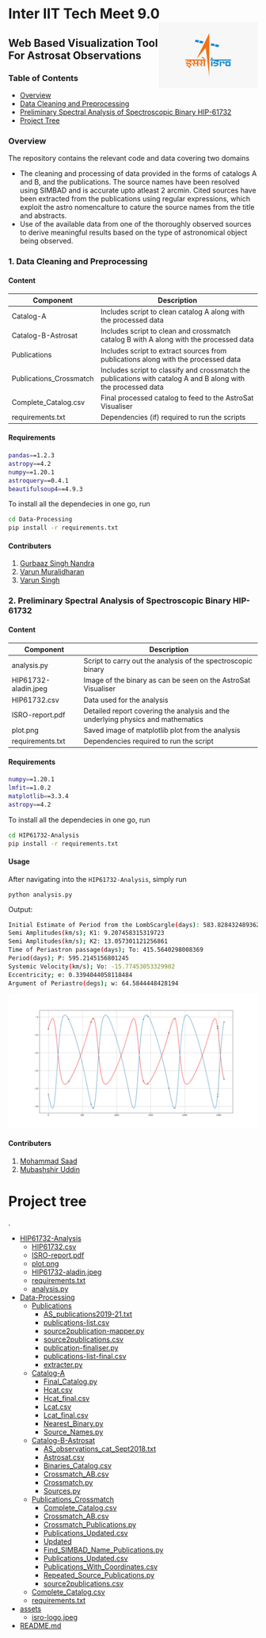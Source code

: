 # Inter IIT Tech Meet 9.0 <img src="assets/isro-logo.jpeg" width="200" align="right">
## Web Based Visualization Tool For Astrosat Observations

### Table of Contents
- [Overview](#overview)
- [Data Cleaning and Preprocessing](#1-data-cleaning-and-preprocessing)
- [Preliminary Spectral Analysis of Spectroscopic Binary HIP-61732](#2-preliminary-spectral-analysis-of-spectroscopic-binary-hip-61732)
- [Project Tree](#project-tree)

### Overview

The repository contains the relevant code and data covering two domains
- The cleaning and processing of data provided in the forms of catalogs A and B, and the publications. The source names have been resolved using SIMBAD and is accurate upto atleast 2 arcmin. Cited sources have been extracted from the publications using regular expressions, which exploit the astro nomencalture to cature the source names from the title and abstracts.
- Use of the available data from one of the thoroughly observed sources to derive meaningful results based on the type of astronomical object being observed.

### 1. Data Cleaning and Preprocessing

#### Content
| Component | Description |
| ---- | --- |
| Catalog-A | Includes script to clean catalog A along with the processed data |
| Catalog-B-Astrosat | Includes script to clean and crossmatch catalog B with A along with the processed data |
| Publications | Includes script to extract sources from publications along with the processed data  |
| Publications_Crossmatch | Includes script to classify and crossmatch the publications with catalog A and B along with the processed data |
| Complete_Catalog.csv | Final processed catalog to feed to the AstroSat Visualiser  |
| requirements.txt | Dependencies (if) required to run the scripts |

#### Requirements
```bash
pandas==1.2.3
astropy==4.2
numpy==1.20.1
astroquery==0.4.1
beautifulsoup4==4.9.3
```

To install all the dependecies in one go, run
```bash
cd Data-Processing
pip install -r requirements.txt
```


#### Contributers
1. [Gurbaaz Singh Nandra](https://github.com/gurbaaz27)
2. [Varun Muralidharan](https://github.com/Varun2501)
3. [Varun Singh](https://github.com/varunsng)

### 2. Preliminary Spectral Analysis of Spectroscopic Binary HIP-61732

#### Content
| Component | Description |
| ---- | --- |
| analysis.py | Script to carry out the analysis of the spectroscopic binary  |
| HIP61732-aladin.jpeg | Image of the binary as can be seen on the AstroSat Visualiser |
| HIP61732.csv | Data used for the analysis  |
| ISRO-report.pdf | Detailed report covering the analysis and the underlying physics and mathematics |
| plot.png | Saved image of matplotlib plot from the analysis  |
| requirements.txt | Dependencies required to run the script |

#### Requirements
```bash
numpy==1.20.1
lmfit==1.0.2
matplotlib==3.3.4
astropy==4.2
```

To install all the dependecies in one go, run
```bash
cd HIP61732-Analysis
pip install -r requirements.txt
```

#### Usage
After navigating into the `HIP61732-Analysis`, simply run
```
python analysis.py
```
Output: 
```bash 
Initial Estimate of Period from the LombScargle(days): 583.8284324893621
Semi Amplitudes(km/s); K1: 9.207458315319723
Semi Amplitudes(km/s); K2: 13.057301121256861
Time of Periastron passage(days); To: 415.5640298008369
Period(days); P: 595.2145156801245
Systemic Velocity(km/s); Vo: -15.77453053329902
Eccentricity; e: 0.3394044058118484
Argument of Periastro(degs); w: 64.5844448428194
```
<img src="HIP61732-Analysis/plot.png"></img>

#### Contributers
1. [Mohammad Saad](https://github.com/saad369)
2. [Mubashshir Uddin](https://github.com/meandme234)

# Project tree

.
 * [HIP61732-Analysis](./HIP61732-Analysis)
   * [HIP61732.csv](./HIP61732-Analysis/HIP61732.csv)
   * [ISRO-report.pdf](./HIP61732-Analysis/ISRO-report.pdf)
   * [plot.png](./HIP61732-Analysis/plot.png)
   * [HIP61732-aladin.jpeg](./HIP61732-Analysis/HIP61732-aladin.jpeg)
   * [requirements.txt](./HIP61732-Analysis/requirements.txt)
   * [analysis.py](./HIP61732-Analysis/analysis.py)
 * [Data-Processing](./Data-Processing)
   * [Publications](./Data-Processing/Publications)
     * [AS_publications2019-21.txt](./Data-Processing/Publications/AS_publications2019-21.txt)
     * [publications-list.csv](./Data-Processing/Publications/publications-list.csv)
     * [source2publication-mapper.py](./Data-Processing/Publications/source2publication-mapper.py)
     * [source2publications.csv](./Data-Processing/Publications/source2publications.csv)
     * [publication-finaliser.py](./Data-Processing/Publications/publication-finaliser.py)
     * [publications-list-final.csv](./Data-Processing/Publications/publications-list-final.csv)
     * [extracter.py](./Data-Processing/Publications/extracter.py)
   * [Catalog-A](./Data-Processing/Catalog-A)
     * [Final_Catalog.py](./Data-Processing/Catalog-A/Final_Catalog.py)
     * [Hcat.csv](./Data-Processing/Catalog-A/Hcat.csv)
     * [Hcat_final.csv](./Data-Processing/Catalog-A/Hcat_final.csv)
     * [Lcat.csv](./Data-Processing/Catalog-A/Lcat.csv)
     * [Lcat_final.csv](./Data-Processing/Catalog-A/Lcat_final.csv)
     * [Nearest_Binary.py](./Data-Processing/Catalog-A/Nearest_Binary.py)
     * [Source_Names.py](./Data-Processing/Catalog-A/Source_Names.py)
   * [Catalog-B-Astrosat](./Data-Processing/Catalog-B-Astrosat)
     * [AS_observations_cat_Sept2018.txt](./Data-Processing/Catalog-B-Astrosat/AS_observations_cat_Sept2018.txt)
     * [Astrosat.csv](./Data-Processing/Catalog-B-Astrosat/Astrosat.csv)
     * [Binaries_Catalog.csv](./Data-Processing/Catalog-B-Astrosat/Binaries_Catalog.csv)
     * [Crossmatch_AB.csv](./Data-Processing/Catalog-B-Astrosat/Crossmatch_AB.csv)
     * [Crossmatch.py](./Data-Processing/Catalog-B-Astrosat/Crossmatch.py)
     * [Sources.py](./Data-Processing/Catalog-B-Astrosat/Sources.py)
   * [Publications_Crossmatch](./Data-Processing/Publications_Crossmatch)
     * [Complete_Catalog.csv](./Data-Processing/Publications_Crossmatch/Complete_Catalog.csv)
     * [Crossmatch_AB.csv](./Data-Processing/Publications_Crossmatch/Crossmatch_AB.csv)
     * [Crossmatch_Publications.py](./Data-Processing/Publications_Crossmatch/Crossmatch_Publications.py)
     * [Publications_Updated.csv](./Data-Processing/Publications_Crossmatch/Publications_Updated.csv)
     * [Updated](./Data-Processing/Publications_Crossmatch/Updated)
     * [Find_SIMBAD_Name_Publications.py](./Data-Processing/Publications_Crossmatch/Updated/Find_SIMBAD_Name_Publications.py)
     * [Publications_Updated.csv](./Data-Processing/Publications_Crossmatch/Updated/Publications_Updated.csv)
     * [Publications_With_Coordinates.csv](./Data-Processing/Publications_Crossmatch/Updated/Publications_With_Coordinates.csv)
     * [Repeated_Source_Publications.py](./Data-Processing/Publications_Crossmatch/Updated/Repeated_Source_Publications.py)
     * [source2publications.csv](./Data-Processing/Publications_Crossmatch/Updated/source2publications.csv)
   * [Complete_Catalog.csv](./Data-Processing/Complete_Catalog.csv)
   * [requirements.txt](./Data-Processing/requirements.txt)
 * [assets](./assets)
   * [isro-logo.jpeg](./assets/isro-logo.jpeg)
 * [README.md](./README.md)
